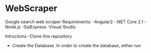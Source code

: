 # WebScraper
Google search web scraper
Requirements:
-Angular2
-.NET Core 2.1
-Node.js
-SqlExpress
-Visual Studio


Intructions
-Clone this repository 
- Create the Database
  .In order to create the database, either run 

